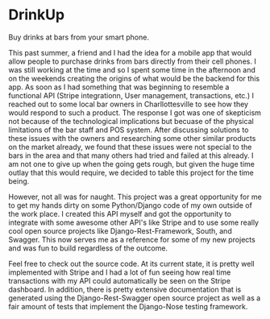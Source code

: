DrinkUp
=======

Buy drinks at bars from your smart phone.

This past summer, a friend and I had the idea for a mobile app that would allow people to purchase drinks
from bars directly from their cell phones. I was still working at the time and so I spent some time in the
afternoon and on the weekends creating the origins of what would be the backend for this app. As soon as I 
had something that was beginning to resemble a functional API (Stripe integrationn, User management, transactions, etc.)
I reached out to some local bar owners in Charllottesville to see how they would respond to such a product.
The response I got was one of skepticism not because of the technological implications but becuase of the physical
limitations of the bar staff and POS system.  After discussing solutions to these issues with the owners and researching some
other similar products on the market already, we found that these issues were not special to the bars in the area
and that many others had tried and failed at this already. I am not one to give up when the going gets rough, but
given the huge time outlay that this would require, we decided to table this project for the time being.

However, not all was for naught. This project was a great opportunity for me to get my hands dirty on some Python/Django
code of my own outside of the work place. I created this API myself and got the opportunity to integrate with some
awesome other API's like Stripe and to use some really cool open source projects like Django-Rest-Framework, South, and Swagger.
This now serves me as a reference for some of my new projects and was fun to build regardless of the outcome.

Feel free to check out the source code. At its current state, it is pretty well implemented with Stripe and I had a lot
of fun seeing how real time transactions with my API could automatically be seen on the Stripe dashboard. In addition, there is
pretty extensive documentation that is generated using the Django-Rest-Swagger open source project as well as a fair 
amount of tests that implement the Django-Nose testing framework.
